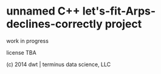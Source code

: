 # unnamed C++ let's-fit-Arps-declines-correctly project

work in progress

license TBA

(c) 2014 dwt | terminus data science, LLC
